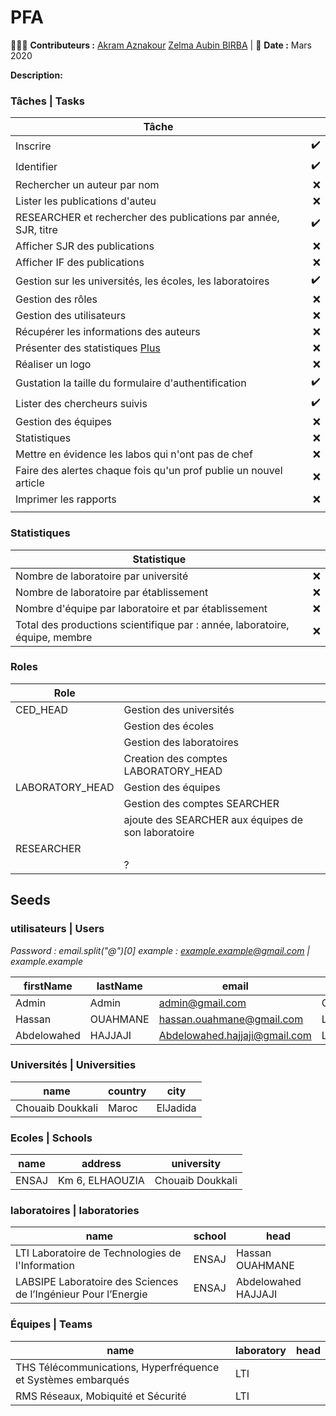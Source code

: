 # PFA

👨🏼‍🎓 **Contributeurs :** [Akram Aznakour](https://github.com/AkramAznakour) [Zelma Aubin BIRBA](https://github.com/birbaubin) | 📅 **Date :** Mars 2020

**Description:**

### Tâches | Tasks

| Tâche                                                             |     |
| ----------------------------------------------------------------- | --: |
| Inscrire                                                          |  ✔️ |
| Identifier                                                        |  ✔️ |
| Rechercher un auteur par nom                                      |  ❌ |
| Lister les publications d'auteu                                   |  ❌ |
| RESEARCHER et rechercher des publications par année, SJR, titre   |  ✔️ |
| Afficher SJR des publications                                     |  ❌ |
| Afficher IF des publications                                      |  ❌ |
| Gestion sur les universités, les écoles, les laboratoires         |  ✔️ |
| Gestion des rôles                                                 |  ❌ |
| Gestion des utilisateurs                                          |  ❌ |
| Récupérer les informations des auteurs                            |  ❌ |
| Présenter des statistiques [Plus](#Statistiques)                  |  ❌ |
| Réaliser un logo                                                  |  ❌ |
| Gustation la taille du formulaire d'authentification              |  ✔️ |
| Lister des chercheurs suivis                                      |  ✔️ |
| Gestion des équipes                                               |  ❌ |
| Statistiques                                                      |  ❌ |
| Mettre en évidence les labos qui n'ont pas de chef                |  ❌ |
| Faire des alertes chaque fois qu'un prof publie un nouvel article |  ❌ |
| Imprimer les rapports                                             |  ❌ |
|                                                                   |

<!--
Modification de la photo
Réorganiser l’affichage des chercheurs suivis
Filtrer la liste des chercheurs suivis
Au clic sur un chercher (chargement de son profil) avec un pop-up qui affiche ses nouvelles publications non encore enregistrée dans la base de données avec un bouton pour les enregistrées
Statistiques (tableau : nombre de publication par année par chercheur suivi) -->

### Statistiques

| Statistique                                                                 |     |
| --------------------------------------------------------------------------- | --: |
| Nombre de laboratoire par université                                        |  ❌ |
| Nombre de laboratoire par établissement                                     |  ❌ |
| Nombre d'équipe par laboratoire et par établissement                        |  ❌ |
| Total des productions scientifique par : année, laboratoire, équipe, membre |  ❌ |

### Roles

| Role            |                                                    |
| --------------- | -------------------------------------------------- |
| CED_HEAD        | Gestion des universités                            |
|                 | Gestion des écoles                                 |
|                 | Gestion des laboratoires                           |
|                 | Creation des comptes LABORATORY_HEAD               |
| LABORATORY_HEAD | Gestion des équipes                                |
|                 | Gestion des comptes SEARCHER                       |
|                 | ajoute des SEARCHER aux équipes de son laboratoire |
| RESEARCHER      |                                                    |
|                 | ?                                                  |

## Seeds

### utilisateurs | Users

_Password : email.split("@")[0] example : example.example@gmail.com | example.example_

| firstName   | lastName | email                         | role            |
| ----------- | -------- | ----------------------------- | --------------- |
| Admin       | Admin    | admin@gmail.com               | CED_HEAD        |
| Hassan      | OUAHMANE | hassan.ouahmane@gmail.com     | LABORATORY_HEAD |
| Abdelowahed | HAJJAJI  | Abdelowahed.hajjaji@gmail.com | LABORATORY_HEAD |

<!--
| Abdelfettah     | HAIDINE                | ahaidine@gmail.com            | RESEARCHER      |
| Abdelhak        | Aqqal                  | aqqal.ensaj@gmail.com         | RESEARCHER      |
| Abdelilah       | KADDAR                 | a.kaddar@gmail.com            | RESEARCHER      |
| Abderrahim      | Boutahar               | boutahar.fsac@gmail.com       | RESEARCHER      |
| Abdessamad      | El Ballouti            | elballoutiom@gmail.com        | RESEARCHER      |
| Adiba           | EL BOUZEKRI EL IDRISSI | b.i.adiba1@gmail.com          | RESEARCHER      |
| Ali             | Kartit                 | alikartit@gmail.com           | RESEARCHER      |
| Asmaa           | El Hannani             | elhannani.a@gmail.com         | RESEARCHER      |
| Aziz            | Dahbi                  | dahbi_aziz@gmail.com          | RESEARCHER      |
| Bouchra         | Abouzaid               | babouzaid@gmail.com           | RESEARCHER      |
| Boumediene      | TANOUTI                | tanouti@gmail.com             | RESEARCHER      |
| Chafik          | BAIDADA                | chafik29@gmail.com            | RESEARCHER      |
| Chouaib         | ENNAWAOUI              | chouaib.enna@gmail.com        | RESEARCHER      |
| El Mehdi        | LAADISSI               | laadissi.e@gmail.com          | RESEARCHER      |
| El Mehdi        | LOUALID                | mehdi.loualid@gmail.com       | RESEARCHER      |
| El Mostafa      | SADEK                  | sadek.maths@gmail.com         | RESEARCHER      |
| Fahd            | KALLOUBI               | fahd.kalloubima@gmail.com     | RESEARCHER      |
| Fatima Ezzahrae | Alaoui M’Hamdi         | falaoui2013@gmail.com         | RESEARCHER      |
| Fouad           | Belhora                | f.belhora@gmail.com           | RESEARCHER      |
| Fouad           | KHARROUBI              | fouad.kharroubi@gmail.com     | RESEARCHER      |
| Hamid           | Chaikhy                | chaikhy.hamid@gmail.com       | RESEARCHER      |
| Hasnae          | RAHMANI                | hasnarahmani@gmail.com        | RESEARCHER      |
| Hassan          | ABOUOBAIDA             | hassanabouobaida@gmail.com    | RESEARCHER      |
| Hicham          | Amrani Souhli          | souhli_a@gmail.com            | RESEARCHER      |
| Khalid          | Kandoussi              | khalidp4@gmail.com            | RESEARCHER      |
| Khalid          | FAITAH                 | k.faitah@gmail.com            | RESEARCHER      |
| Lamia           | HAMMADI                | hammadi.lamia@gmail.com       | RESEARCHER      |
| Lamyae          | MAATOUGI               | lamy.maatougui@gmail.com      | RESEARCHER      |
| Madiha          | YESSARI                | yessari.madiha@gmail.com      | RESEARCHER      |
| Mahmoud         | El Mouden              | mahmoud.elmouden@gmail.com    | RESEARCHER      |
| Mohamed         | BOUSMAH                | bousmah@gmail.com             | RESEARCHER      |
| Mohamed         | EL AZZOUZI             | el-azzouzi.medom@gmail.com    | RESEARCHER      |
| Mohamed         | EL JOUAD               | eljouad.mohamed@gmail.com     | RESEARCHER      |
| Mohamed         | HANINE                 | m.hanine.ensaj@gmail.com      | RESEARCHER      |
| Mohamed         | EL BOUJNOUNI           | med.elnouj@gmail.com          | RESEARCHER      |
| Mohamed         | LACHGAR                | lachgar.m@gmail.com           | RESEARCHER      |
| Mohammed        | Fertat                 | ensaj.fertat@gmail.com        | RESEARCHER      |
| Mohammed        | EL JOURMI              | eljourmi.mohamed@gmail.com    | RESEARCHER      |
| Mohammed        | LAHLOU                 | lahloumohammed@gmail.com      | RESEARCHER      |
| Mounia          | Achak                  | achak_mounia@gmail.com        | RESEARCHER      |
| Nourredine      | ASSAD                  | assad.nourredine@gmail.com    | RESEARCHER      |
| Rabie           | El Otmani              | rabieelotmani@gmail.com       | RESEARCHER      |
| Safa            | ASSIF                  | safaa.assif@gmail.com         | RESEARCHER      |
| Said            | Laasri                 | laasrisaid@gmail.com          | RESEARCHER      |
| Samira          | Touhtouh               | samira.touhtouh@gmail.com     | RESEARCHER      |
| Sanae           | El Hassani             | sanae.elhassani@gmail.com     | RESEARCHER      |
| Younes          | Chhiti                 | chhiti.younes@gmail.com       | RESEARCHER      |
| Younes          | ABOUELMAHJOUB          | younes_abou@gmail.com         | RESEARCHER      |
-->

### Universités | Universities

| name             | country | city     |
| ---------------- | ------- | -------- |
| Chouaib Doukkali | Maroc   | ElJadida |

### Ecoles | Schools

| name  | address         | university       |
| ----- | --------------- | ---------------- |
| ENSAJ | Km 6, ELHAOUZIA | Chouaib Doukkali |

### laboratoires | laboratories

| name                                                           | school | head                |
| -------------------------------------------------------------- | ------ | ------------------- |
| LTI Laboratoire de Technologies de l'Information               | ENSAJ  | Hassan OUAHMANE     |
| LABSIPE Laboratoire des Sciences de l’Ingénieur Pour l’Energie | ENSAJ  | Abdelowahed HAJJAJI |

### Équipes | Teams

| name                                                         | laboratory | head |
| ------------------------------------------------------------ | ---------- | ---- |
| THS Télécommunications, Hyperfréquence et Systèmes embarqués | LTI        |      |
| RMS Réseaux, Mobiquité et Sécurité                           | LTI        |      |
